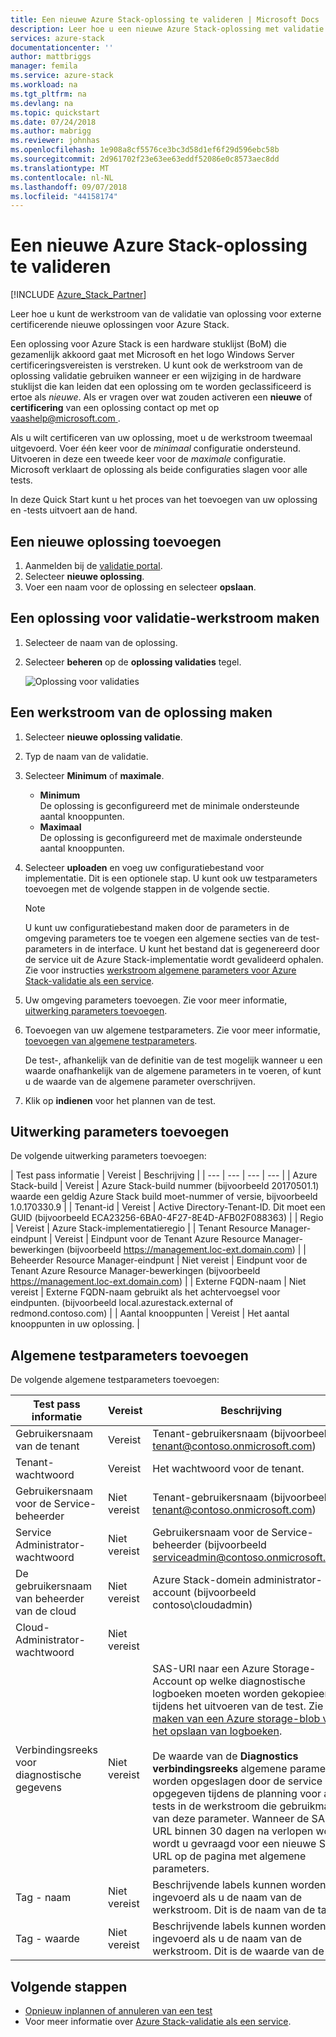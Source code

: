 ```yaml
---
title: Een nieuwe Azure Stack-oplossing te valideren | Microsoft Docs
description: Leer hoe u een nieuwe Azure Stack-oplossing met validatie als een service te valideren.
services: azure-stack
documentationcenter: ''
author: mattbriggs
manager: femila
ms.service: azure-stack
ms.workload: na
ms.tgt_pltfrm: na
ms.devlang: na
ms.topic: quickstart
ms.date: 07/24/2018
ms.author: mabrigg
ms.reviewer: johnhas
ms.openlocfilehash: 1e908a8cf5576ce3bc3d58d1ef6f29d596ebc58b
ms.sourcegitcommit: 2d961702f23e63ee63eddf52086e0c8573aec8dd
ms.translationtype: MT
ms.contentlocale: nl-NL
ms.lasthandoff: 09/07/2018
ms.locfileid: "44158174"
---
```

# <a name="validate-a-new-azure-stack-solution"></a>Een nieuwe Azure Stack-oplossing te valideren

[!INCLUDE [Azure_Stack_Partner](./includes/azure-stack-partner-appliesto.md)]

Leer hoe u kunt de werkstroom van de validatie van oplossing voor externe certificerende nieuwe oplossingen voor Azure Stack.

Een oplossing voor Azure Stack is een hardware stuklijst (BoM) die gezamenlijk akkoord gaat met Microsoft en het logo Windows Server certificeringsvereisten is verstreken. U kunt ook de werkstroom van de oplossing validatie gebruiken wanneer er een wijziging in de hardware stuklijst die kan leiden dat een oplossing om te worden geclassificeerd is ertoe als *nieuwe*. Als er vragen over wat zouden activeren een **nieuwe** of **certificering** van een oplossing contact op met op [ vaashelp@microsoft.com ](mailto:vaashelp@microsoft.com).

Als u wilt certificeren van uw oplossing, moet u de werkstroom tweemaal uitgevoerd. Voer één keer voor de *minimaal* configuratie ondersteund. Uitvoeren in deze een tweede keer voor de *maximale* configuratie. Microsoft verklaart de oplossing als beide configuraties slagen voor alle tests.

In deze Quick Start kunt u het proces van het toevoegen van uw oplossing en -tests uitvoert aan de hand.

## <a name="add-a-new-solution"></a>Een nieuwe oplossing toevoegen

1. Aanmelden bij de [validatie portal](https://azurestackvalidation.com).
2. Selecteer **nieuwe oplossing**.
3. Voer een naam voor de oplossing en selecteer **opslaan**.

## <a name="create-a-solution-validation-workflow"></a>Een oplossing voor validatie-werkstroom maken

1. Selecteer de naam van de oplossing.
2. Selecteer **beheren** op de **oplossing validaties** tegel.

    ![Oplossing voor validaties](media/image2.png)

## <a name="create-a-solution-workflow"></a>Een werkstroom van de oplossing maken

1. Selecteer **nieuwe oplossing validatie**.
2. Typ de naam van de validatie.
3. Selecteer **Minimum** of **maximale**.  
    - **Minimum**  
    De oplossing is geconfigureerd met de minimale ondersteunde aantal knooppunten.  
    - **Maximaal**  
    De oplossing is geconfigureerd met de maximale ondersteunde aantal knooppunten.
4. Selecteer **uploaden** en voeg uw configuratiebestand voor implementatie. Dit is een optionele stap. U kunt ook uw testparameters toevoegen met de volgende stappen in de volgende sectie.

    > [!note]  
    > U kunt uw configuratiebestand maken door de parameters in de omgeving parameters toe te voegen een algemene secties van de test-parameters in de interface. U kunt het bestand dat is gegenereerd door de service uit de Azure Stack-implementatie wordt gevalideerd ophalen. Zie voor instructies [werkstroom algemene parameters voor Azure Stack-validatie als een service](azure-stack-vaas-parameters.md).

5. Uw omgeving parameters toevoegen. Zie voor meer informatie, [uitwerking parameters toevoegen](#add-environmental-parameters).
6. Toevoegen van uw algemene testparameters. Zie voor meer informatie, [toevoegen van algemene testparameters](#add-common-test-parameters).

    De test-, afhankelijk van de definitie van de test mogelijk wanneer u een waarde onafhankelijk van de algemene parameters in te voeren, of kunt u de waarde van de algemene parameter overschrijven.

7. Klik op **indienen** voor het plannen van de test.

## <a name="add-environmental-parameters"></a>Uitwerking parameters toevoegen

De volgende uitwerking parameters toevoegen:

| Test pass informatie | Vereist | Beschrijving |
| --- | --- | --- | --- |
| Azure Stack-build | Vereist | Azure Stack-build nummer (bijvoorbeeld 20170501.1) waarde een geldig Azure Stack build moet-nummer of versie, bijvoorbeeld 1.0.170330.9 |
| Tenant-id | Vereist | Active Directory-Tenant-ID. Dit moet een GUID (bijvoorbeeld ECA23256-6BA0-4F27-8E4D-AFB02F088363) |
| Regio | Vereist | Azure Stack-implementatieregio |
| Tenant Resource Manager-eindpunt | Vereist | Eindpunt voor de Tenant Azure Resource Manager-bewerkingen (bijvoorbeeld https://management.loc-ext.domain.com) |
| Beheerder Resource Manager-eindpunt | Niet vereist | Eindpunt voor de Tenant Azure Resource Manager-bewerkingen (bijvoorbeeld https://management.loc-ext.domain.com) |
| Externe FQDN-naam | Niet vereist | Externe FQDN-naam gebruikt als het achtervoegsel voor eindpunten. (bijvoorbeeld local.azurestack.external of redmond.contoso.com) |
| Aantal knooppunten | Vereist | Het aantal knooppunten in uw oplossing. |

## <a name="add-common-test-parameters"></a>Algemene testparameters toevoegen

De volgende algemene testparameters toevoegen:

| Test pass informatie | Vereist | Beschrijving |
| --- | --- | --- |
| Gebruikersnaam van de tenant | Vereist | Tenant-gebruikersnaam (bijvoorbeeld tenant@contoso.onmicrosoft.com) |
| Tenant-wachtwoord | Vereist | Het wachtwoord voor de tenant. |
| Gebruikersnaam voor de Service-beheerder | Niet vereist | Tenant-gebruikersnaam (bijvoorbeeld tenant@contoso.onmicrosoft.com) |
| Service Administrator-wachtwoord | Niet vereist | Gebruikersnaam voor de Service-beheerder (bijvoorbeeld serviceadmin@contoso.onmicrosoft.com) |
| De gebruikersnaam van beheerder van de cloud | Niet vereist | Azure Stack-domein administrator-account (bijvoorbeeld contoso\cloudadmin) |
| Cloud-Administrator-wachtwoord | Niet vereist | |
|  Verbindingsreeks voor diagnostische gegevens | Niet vereist | SAS-URI naar een Azure Storage-Account op welke diagnostische logboeken moeten worden gekopieerd tijdens het uitvoeren van de test. Zie [maken van een Azure storage-blob voor het opslaan van logboeken](azure-stack-vaas-set-up-account.md#create-an-azure-storage-blob-to-store-logs). <br><br>De waarde van de **Diagnostics verbindingsreeks** algemene parameter worden opgeslagen door de service en opgegeven tijdens de planning voor alle tests in de werkstroom die gebruikmaken van deze parameter. Wanneer de SAS-URL binnen 30 dagen na verlopen wordt, wordt u gevraagd voor een nieuwe SAS-URL op de pagina met algemene parameters. |
| Tag - naam | Niet vereist |  Beschrijvende labels kunnen worden ingevoerd als u de naam van de werkstroom. Dit is de naam van de tag. |
| Tag - waarde | Niet vereist | Beschrijvende labels kunnen worden ingevoerd als u de naam van de werkstroom. Dit is de waarde van de tag. |

## <a name="next-steps"></a>Volgende stappen

- [Opnieuw inplannen of annuleren van een test](azure-stack-vaas-monitor-test.md#reschedule-a-test)
- Voor meer informatie over [Azure Stack-validatie als een service](https://docs.microsoft.com/azure/azure-stack/partner).